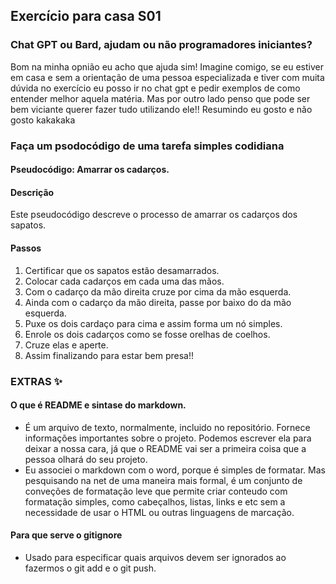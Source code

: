 ## Exercício para casa S01
### Chat GPT ou Bard, ajudam ou não programadores iniciantes? 
Bom na minha opnião eu acho que ajuda sim! Imagine comigo, se eu estiver em casa e sem a orientação de uma pessoa especializada e tiver com muita dúvida no exercício eu posso ir no chat gpt e pedir exemplos de como entender melhor aquela matéria. Mas por outro lado penso que pode ser bem viciante querer fazer tudo utilizando ele!! Resumindo eu gosto e não gosto kakakaka 

### Faça um psodocódigo de uma tarefa simples codidiana
#### Pseudocódigo: Amarrar os cadarços.

#### Descrição
Este pseudocódigo descreve o processo de amarrar os cadarços dos sapatos.

#### Passos
1. Certificar que os sapatos estão desamarrados.
2. Colocar cada cadarços em cada uma das mãos. 
3. Com o cadarço da mão direita cruze por cima da mão esquerda. 
4. Ainda com o cadarço da mão direita, passe por baixo do da mão esquerda. 
5. Puxe os dois cardaço para cima e assim forma um nó simples.
6. Enrole os dois cadarços como se fosse orelhas de coelhos.
7. Cruze elas e aperte. 
8. Assim finalizando para estar bem presa!!

### EXTRAS ✨

#### O que é README e sintase do markdown.
- É um arquivo de texto, normalmente, incluido no repositório. Fornece informações importantes sobre o projeto. Podemos escrever ela para deixar a nossa cara, já que o README vai ser a primeira coisa que a pessoa olhará do seu projeto. 
- Eu associei o markdown com o word, porque é simples de formatar. Mas pesquisando na net de uma maneira mais formal, é um conjunto de conveções de formatação leve que permite criar conteudo com formatação simples, como cabeçalhos, listas, links e etc sem a necessidade de usar o HTML ou outras linguagens de marcação.  

#### Para que serve o gitignore
- Usado para especificar quais arquivos devem ser ignorados ao fazermos o git add e o git push.